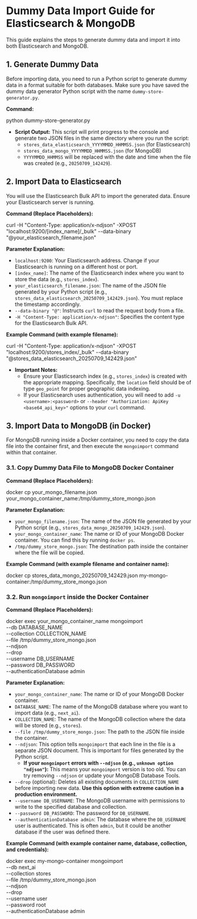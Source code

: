 # Dummy Data Import Guide for Elasticsearch & MongoDB

This guide explains the steps to generate dummy data and import it into both Elasticsearch and MongoDB.

## 1. Generate Dummy Data

Before importing data, you need to run a Python script to generate dummy data in a format suitable for both databases. Make sure you have saved the dummy data generator Python script with the name `dummy-store-generator.py`.

**Command:**

python dummy-store-generator.py

* **Script Output:**
    This script will print progress to the console and generate two JSON files in the same directory where you run the script:
    * `stores_data_elasticsearch_YYYYMMDD_HHMMSS.json` (for Elasticsearch)
    * `stores_data_mongo_YYYYMMDD_HHMMSS.json` (for MongoDB)
    * `YYYYMMDD_HHMMSS` will be replaced with the date and time when the file was created (e.g., `20250709_142429`).

## 2. Import Data to Elasticsearch

You will use the Elasticsearch Bulk API to import the generated data. Ensure your Elasticsearch server is running.

**Command (Replace Placeholders):**

curl -H "Content-Type: application/x-ndjson" -XPOST "localhost:9200/[index_name]/_bulk" --data-binary "@your_elasticsearch_filename.json"

**Parameter Explanation:**

* `localhost:9200`: Your Elasticsearch address. Change if your Elasticsearch is running on a different host or port.
* `[index_name]`: The name of the Elasticsearch index where you want to store the data (e.g., `stores_index`).
* `your_elasticsearch_filename.json`: The name of the JSON file generated by your Python script (e.g., `stores_data_elasticsearch_20250709_142429.json`). You must replace the timestamp accordingly.
* `--data-binary "@"`: Instructs `curl` to read the request body from a file.
* `-H "Content-Type: application/x-ndjson"`: Specifies the content type for the Elasticsearch Bulk API.

**Example Command (with example filename):**

curl -H "Content-Type: application/x-ndjson" -XPOST "localhost:9200/stores_index/_bulk" --data-binary "@stores_data_elasticsearch_20250709_142429.json"

* **Important Notes:**
    * Ensure your Elasticsearch index (e.g., `stores_index`) is created with the appropriate mapping. Specifically, the `location` field should be of type `geo_point` for proper geographic data indexing.
    * If your Elasticsearch uses authentication, you will need to add `-u <username>:<password>` or `--header "Authorization: ApiKey <base64_api_key>"` options to your `curl` command.

## 3. Import Data to MongoDB (in Docker)

For MongoDB running inside a Docker container, you need to copy the data file into the container first, and then execute the `mongoimport` command within that container.

### 3.1. Copy Dummy Data File to MongoDB Docker Container

**Command (Replace Placeholders):**

docker cp your_mongo_filename.json your_mongo_container_name:/tmp/dummy_store_mongo.json

**Parameter Explanation:**

* `your_mongo_filename.json`: The name of the JSON file generated by your Python script (e.g., `stores_data_mongo_20250709_142429.json`).
* `your_mongo_container_name`: The name or ID of your MongoDB Docker container. You can find this by running `docker ps`.
* `/tmp/dummy_store_mongo.json`: The destination path inside the container where the file will be copied.

**Example Command (with example filename and container name):**

docker cp stores_data_mongo_20250709_142429.json my-mongo-container:/tmp/dummy_store_mongo.json

### 3.2. Run `mongoimport` inside the Docker Container

**Command (Replace Placeholders):**

docker exec your_mongo_container_name mongoimport \
  --db DATABASE_NAME \
  --collection COLLECTION_NAME \
  --file /tmp/dummy_store_mongo.json \
  --ndjson \
  --drop \
  --username DB_USERNAME \
  --password DB_PASSWORD \
  --authenticationDatabase admin

**Parameter Explanation:**

* `your_mongo_container_name`: The name or ID of your MongoDB Docker container.
* `DATABASE_NAME`: The name of the MongoDB database where you want to import data (e.g., `next_ai`).
* `COLLECTION_NAME`: The name of the MongoDB collection where the data will be stored (e.g., `stores`).
* `--file /tmp/dummy_store_mongo.json`: The path to the JSON file inside the container.
* `--ndjson`: This option tells `mongoimport` that each line in the file is a separate JSON document. This is important for files generated by the Python script.
    * **If your `mongoimport` errors with `--ndjson` (e.g., `unknown option "ndjson"`):** This means your `mongoimport` version is too old. You can try removing `--ndjson` or update your MongoDB Database Tools.
* `--drop` (optional): Deletes all existing documents in `COLLECTION_NAME` before importing new data. **Use this option with extreme caution in a production environment.**
* `--username DB_USERNAME`: The MongoDB username with permissions to write to the specified database and collection.
* `--password DB_PASSWORD`: The password for `DB_USERNAME`.
* `--authenticationDatabase admin`: The database where the `DB_USERNAME` user is authenticated. This is often `admin`, but it could be another database if the user was defined there.

**Example Command (with example container name, database, collection, and credentials):**

docker exec my-mongo-container mongoimport \
  --db next_ai \
  --collection stores \
  --file /tmp/dummy_store_mongo.json \
  --ndjson \
  --drop \
  --username user \
  --password root \
  --authenticationDatabase admin